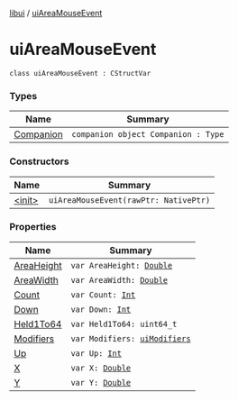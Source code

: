 [libui](../index.md) / [uiAreaMouseEvent](./index.md)

# uiAreaMouseEvent

`class uiAreaMouseEvent : CStructVar`

### Types

| Name | Summary |
|---|---|
| [Companion](-companion.md) | `companion object Companion : Type` |

### Constructors

| Name | Summary |
|---|---|
| [&lt;init&gt;](-init-.md) | `uiAreaMouseEvent(rawPtr: NativePtr)` |

### Properties

| Name | Summary |
|---|---|
| [AreaHeight](-area-height.md) | `var AreaHeight: `[`Double`](https://kotlinlang.org/api/latest/jvm/stdlib/kotlin/-double/index.html) |
| [AreaWidth](-area-width.md) | `var AreaWidth: `[`Double`](https://kotlinlang.org/api/latest/jvm/stdlib/kotlin/-double/index.html) |
| [Count](-count.md) | `var Count: `[`Int`](https://kotlinlang.org/api/latest/jvm/stdlib/kotlin/-int/index.html) |
| [Down](-down.md) | `var Down: `[`Int`](https://kotlinlang.org/api/latest/jvm/stdlib/kotlin/-int/index.html) |
| [Held1To64](-held1-to64.md) | `var Held1To64: uint64_t` |
| [Modifiers](-modifiers.md) | `var Modifiers: `[`uiModifiers`](../ui-modifiers.md) |
| [Up](-up.md) | `var Up: `[`Int`](https://kotlinlang.org/api/latest/jvm/stdlib/kotlin/-int/index.html) |
| [X](-x.md) | `var X: `[`Double`](https://kotlinlang.org/api/latest/jvm/stdlib/kotlin/-double/index.html) |
| [Y](-y.md) | `var Y: `[`Double`](https://kotlinlang.org/api/latest/jvm/stdlib/kotlin/-double/index.html) |
